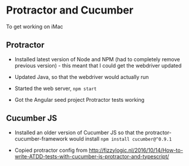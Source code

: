 # Protractor and Cucumber

To get working on iMac

## Protractor

* Installed latest version of Node and NPM (had to completely remove 
previous version) - this meant that I could get the webdriver updated

* Updated Java, so that the webdriver would actually run

* Started the web server, `npm start`

* Got the Angular seed project Protractor tests working

## Cucumber JS

* Installed an older version of Cucumber JS so that the 
protractor-cucumber-framework would install `npm install cucumber@^0.9.1`

* Copied protractor config from <http://fizzylogic.nl/2016/10/14/How-to-write-ATDD-tests-with-cucumber-js-protractor-and-typescript/>



